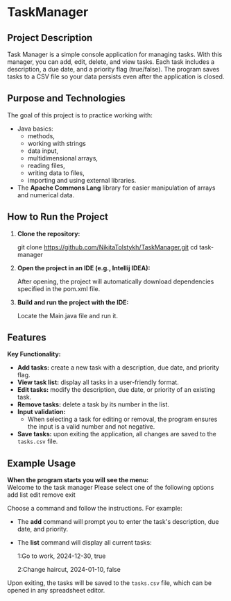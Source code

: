# TaskManager
## Project Description

Task Manager is a simple console application for managing tasks. With this manager, you can add, edit, delete, and view tasks. Each task includes a description, a due date, and a priority flag (true/false). The program saves tasks to a CSV file so your data persists even after the application is closed.

## Purpose and Technologies

The goal of this project is to practice working with:

- Java basics:  
  - methods,
  - working with strings
  - data input,  
  - multidimensional arrays,  
  - reading files,  
  - writing data to files,  
  - importing and using external libraries.  
- The **Apache Commons Lang** library for easier manipulation of arrays and numerical data.

## How to Run the Project

1. **Clone the repository:**

   git clone https://github.com/NikitaTolstykh/TaskManager.git
   cd task-manager
2. **Open the project in an IDE (e.g., Intellij IDEA):**
   
    After opening, the project will automatically download dependencies specified in the pom.xml file.

3. **Build and run the project with the IDE:**
   
    Locate the Main.java file and run it.


## Features

**Key Functionality:**

- **Add tasks:** create a new task with a description, due date, and priority flag.
- **View task list:** display all tasks in a user-friendly format.
- **Edit tasks:** modify the description, due date, or priority of an existing task.
- **Remove tasks:** delete a task by its number in the list.
- **Input validation:**
  - When selecting a task for editing or removal, the program ensures the input is a valid number and not negative.
- **Save tasks:** upon exiting the application, all changes are saved to the `tasks.csv` file.

## Example Usage

 **When the program starts you will see the menu:**   
Welcome to the task manager
Please select one of the following options
add
list
edit
remove
exit

Choose a command and follow the instructions. For example:

- The **add** command will prompt you to enter the task's description, due date, and priority.
- The **list** command will display all current tasks:

    1:Go to work, 2024-12-30, true
  
    2:Change haircut, 2024-01-10, false


Upon exiting, the tasks will be saved to the `tasks.csv` file, which can be opened in any spreadsheet editor.


